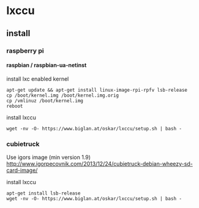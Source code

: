 # lxccu

## install

### raspberry pi

#### raspbian / raspbian-ua-netinst

install lxc enabled kernel
```
apt-get update && apt-get install linux-image-rpi-rpfv lsb-release
cp /boot/kernel.img /boot/kernel.img.orig
cp /vmlinuz /boot/kernel.img
reboot
```

install lxccu
```
wget -nv -O- https://www.biglan.at/oskar/lxccu/setup.sh | bash -
```


### cubietruck

Use igors image (min version 1.9)
http://www.igorpecovnik.com/2013/12/24/cubietruck-debian-wheezy-sd-card-image/

install lxccu
```
apt-get install lsb-release
wget -nv -O- https://www.biglan.at/oskar/lxccu/setup.sh | bash -
```
